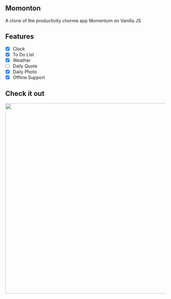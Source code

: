 ## Momonton
A clone of the productivity chorme app Momentum on Vanilla JS  
  
## Features  
- [x] Clock  
- [x] To Do List  
- [x] Weather  
- [ ] Daily Quote  
- [x] Daily Photo  
- [x] Offline Support  
  
## Check it out  
<div>
  <img width="600px" src="https://user-images.githubusercontent.com/60839959/86550881-88cad480-bf7e-11ea-85fd-8fb333a43e48.jpg">
</div>
